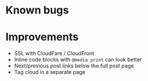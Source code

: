# Known bugs


# Improvements

- SSL with CloudFare / CloudFront
- Inline code blocks with `@media print` can look better
- Next/previous post links below the full post page
- Tag cloud in a separate page
